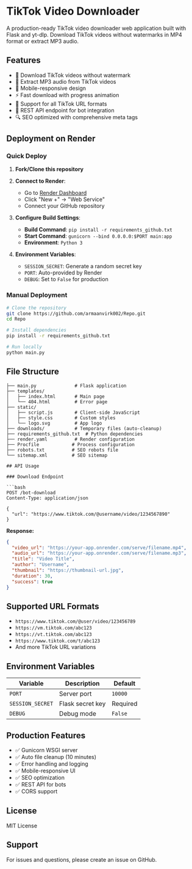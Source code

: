 # TikTok Video Downloader

A production-ready TikTok video downloader web application built with Flask and yt-dlp. Download TikTok videos without watermarks in MP4 format or extract MP3 audio.

## Features

- 🎥 Download TikTok videos without watermark
- 🎵 Extract MP3 audio from TikTok videos
- 📱 Mobile-responsive design
- ⚡ Fast download with progress animation
- 🔗 Support for all TikTok URL formats
- 🚀 REST API endpoint for bot integration
- 🔍 SEO optimized with comprehensive meta tags

## Deployment on Render

### Quick Deploy

1. **Fork/Clone this repository**
2. **Connect to Render**:
   - Go to [Render Dashboard](https://dashboard.render.com)
   - Click "New +" → "Web Service"
   - Connect your GitHub repository

3. **Configure Build Settings**:
   - **Build Command**: `pip install -r requirements_github.txt`
   - **Start Command**: `gunicorn --bind 0.0.0.0:$PORT main:app`
   - **Environment**: `Python 3`

4. **Environment Variables**:
   - `SESSION_SECRET`: Generate a random secret key
   - `PORT`: Auto-provided by Render
   - `DEBUG`: Set to `False` for production

### Manual Deployment

```bash
# Clone the repository
git clone https://github.com/armaanvirk002/Repo.git
cd Repo

# Install dependencies
pip install -r requirements_github.txt

# Run locally
python main.py
```

## File Structure

```
├── main.py              # Flask application
├── templates/
│   ├── index.html       # Main page
│   └── 404.html         # Error page
├── static/
│   ├── script.js        # Client-side JavaScript
│   ├── style.css        # Custom styles
│   └── logo.svg         # App logo
├── downloads/           # Temporary files (auto-cleanup)
├── requirements_github.txt  # Python dependencies
├── render.yaml          # Render configuration
├── Procfile            # Process configuration
├── robots.txt          # SEO robots file
└── sitemap.xml         # SEO sitemap

## API Usage

### Download Endpoint

```bash
POST /bot-download
Content-Type: application/json

{
  "url": "https://www.tiktok.com/@username/video/1234567890"
}
```

**Response:**
```json
{
  "video_url": "https://your-app.onrender.com/serve/filename.mp4",
  "audio_url": "https://your-app.onrender.com/serve/filename.mp3",
  "title": "Video Title",
  "author": "Username",
  "thumbnail": "https://thumbnail-url.jpg",
  "duration": 30,
  "success": true
}
```

## Supported URL Formats

- `https://www.tiktok.com/@user/video/123456789`
- `https://vm.tiktok.com/abc123`
- `https://vt.tiktok.com/abc123`
- `https://www.tiktok.com/t/abc123`
- And more TikTok URL variations

## Environment Variables

| Variable | Description | Default |
|----------|-------------|---------|
| `PORT` | Server port | `10000` |
| `SESSION_SECRET` | Flask secret key | Required |
| `DEBUG` | Debug mode | `False` |

## Production Features

- ✅ Gunicorn WSGI server
- ✅ Auto file cleanup (10 minutes)
- ✅ Error handling and logging
- ✅ Mobile-responsive UI
- ✅ SEO optimization
- ✅ REST API for bots
- ✅ CORS support

## License

MIT License

## Support

For issues and questions, please create an issue on GitHub.